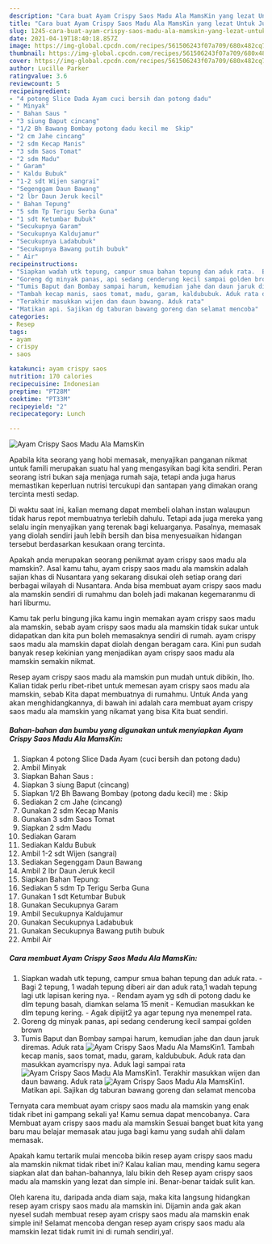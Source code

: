 ```yaml
---
description: "Cara buat Ayam Crispy Saos Madu Ala MamsKin yang lezat Untuk Jualan"
title: "Cara buat Ayam Crispy Saos Madu Ala MamsKin yang lezat Untuk Jualan"
slug: 1245-cara-buat-ayam-crispy-saos-madu-ala-mamskin-yang-lezat-untuk-jualan
date: 2021-04-19T18:40:18.857Z
image: https://img-global.cpcdn.com/recipes/561506243f07a709/680x482cq70/ayam-crispy-saos-madu-ala-mamskin-foto-resep-utama.jpg
thumbnail: https://img-global.cpcdn.com/recipes/561506243f07a709/680x482cq70/ayam-crispy-saos-madu-ala-mamskin-foto-resep-utama.jpg
cover: https://img-global.cpcdn.com/recipes/561506243f07a709/680x482cq70/ayam-crispy-saos-madu-ala-mamskin-foto-resep-utama.jpg
author: Lucille Parker
ratingvalue: 3.6
reviewcount: 5
recipeingredient:
- "4 potong Slice Dada Ayam cuci bersih dan potong dadu"
- " Minyak"
- " Bahan Saus "
- "3 siung Baput cincang"
- "1/2 Bh Bawang Bombay potong dadu kecil me  Skip"
- "2 cm Jahe cincang"
- "2 sdm Kecap Manis"
- "3 sdm Saos Tomat"
- "2 sdm Madu"
- " Garam"
- " Kaldu Bubuk"
- "1-2 sdt Wijen sangrai"
- "Segenggam Daun Bawang"
- "2 lbr Daun Jeruk kecil"
- " Bahan Tepung"
- "5 sdm Tp Terigu Serba Guna"
- "1 sdt Ketumbar Bubuk"
- "Secukupnya Garam"
- "Secukupnya Kaldujamur"
- "Secukupnya Ladabubuk"
- "Secukupnya Bawang putih bubuk"
- " Air"
recipeinstructions:
- "Siapkan wadah utk tepung, campur smua bahan tepung dan aduk rata.  Bagi 2 tepung, 1 wadah tepung diberi air dan aduk rata,1 wadah tepung lagi utk lapisan kering nya. Rendam ayam yg sdh di potong dadu ke dlm tepung basah, diamkan selama 15 menit Kemudian masukkan ke dlm tepung kering. Agak dipijit2 ya agar tepung nya menempel rata."
- "Goreng dg minyak panas, api sedang cenderung kecil sampai golden brown"
- "Tumis Baput dan Bombay sampai harum, kemudian jahe dan daun jaruk diremas. Aduk rata"
- "Tambah kecap manis, saos tomat, madu, garam, kaldububuk. Aduk rata dan masukkan ayamcrispy nya. Aduk lagi sampai rata"
- "Terakhir masukkan wijen dan daun bawang. Aduk rata"
- "Matikan api. Sajikan dg taburan bawang goreng dan selamat mencoba"
categories:
- Resep
tags:
- ayam
- crispy
- saos

katakunci: ayam crispy saos 
nutrition: 170 calories
recipecuisine: Indonesian
preptime: "PT28M"
cooktime: "PT33M"
recipeyield: "2"
recipecategory: Lunch

---
```



![Ayam Crispy Saos Madu Ala MamsKin](https://img-global.cpcdn.com/recipes/561506243f07a709/680x482cq70/ayam-crispy-saos-madu-ala-mamskin-foto-resep-utama.jpg)

Apabila kita seorang yang hobi memasak, menyajikan panganan nikmat untuk famili merupakan suatu hal yang mengasyikan bagi kita sendiri. Peran seorang istri bukan saja menjaga rumah saja, tetapi anda juga harus memastikan keperluan nutrisi tercukupi dan santapan yang dimakan orang tercinta mesti sedap.

Di waktu  saat ini, kalian memang dapat membeli olahan instan walaupun tidak harus repot membuatnya terlebih dahulu. Tetapi ada juga mereka yang selalu ingin menyajikan yang terenak bagi keluarganya. Pasalnya, memasak yang diolah sendiri jauh lebih bersih dan bisa menyesuaikan hidangan tersebut berdasarkan kesukaan orang tercinta. 



Apakah anda merupakan seorang penikmat ayam crispy saos madu ala mamskin?. Asal kamu tahu, ayam crispy saos madu ala mamskin adalah sajian khas di Nusantara yang sekarang disukai oleh setiap orang dari berbagai wilayah di Nusantara. Anda bisa membuat ayam crispy saos madu ala mamskin sendiri di rumahmu dan boleh jadi makanan kegemaranmu di hari liburmu.

Kamu tak perlu bingung jika kamu ingin memakan ayam crispy saos madu ala mamskin, sebab ayam crispy saos madu ala mamskin tidak sukar untuk didapatkan dan kita pun boleh memasaknya sendiri di rumah. ayam crispy saos madu ala mamskin dapat diolah dengan beragam cara. Kini pun sudah banyak resep kekinian yang menjadikan ayam crispy saos madu ala mamskin semakin nikmat.

Resep ayam crispy saos madu ala mamskin pun mudah untuk dibikin, lho. Kalian tidak perlu ribet-ribet untuk memesan ayam crispy saos madu ala mamskin, sebab Kita dapat membuatnya di rumahmu. Untuk Anda yang akan menghidangkannya, di bawah ini adalah cara membuat ayam crispy saos madu ala mamskin yang nikamat yang bisa Kita buat sendiri.

<!--inarticleads1-->

##### Bahan-bahan dan bumbu yang digunakan untuk menyiapkan Ayam Crispy Saos Madu Ala MamsKin:

1. Siapkan 4 potong Slice Dada Ayam (cuci bersih dan potong dadu)
1. Ambil  Minyak
1. Siapkan  Bahan Saus :
1. Siapkan 3 siung Baput (cincang)
1. Siapkan 1/2 Bh Bawang Bombay (potong dadu kecil) me : Skip
1. Sediakan 2 cm Jahe (cincang)
1. Gunakan 2 sdm Kecap Manis
1. Gunakan 3 sdm Saos Tomat
1. Siapkan 2 sdm Madu
1. Sediakan  Garam
1. Sediakan  Kaldu Bubuk
1. Ambil 1-2 sdt Wijen (sangrai)
1. Sediakan Segenggam Daun Bawang
1. Ambil 2 lbr Daun Jeruk kecil
1. Siapkan  Bahan Tepung:
1. Sediakan 5 sdm Tp Terigu Serba Guna
1. Gunakan 1 sdt Ketumbar Bubuk
1. Gunakan Secukupnya Garam
1. Ambil Secukupnya Kaldujamur
1. Gunakan Secukupnya Ladabubuk
1. Gunakan Secukupnya Bawang putih bubuk
1. Ambil  Air




<!--inarticleads2-->

##### Cara membuat Ayam Crispy Saos Madu Ala MamsKin:

1. Siapkan wadah utk tepung, campur smua bahan tepung dan aduk rata.  - Bagi 2 tepung, 1 wadah tepung diberi air dan aduk rata,1 wadah tepung lagi utk lapisan kering nya. - Rendam ayam yg sdh di potong dadu ke dlm tepung basah, diamkan selama 15 menit - Kemudian masukkan ke dlm tepung kering. - Agak dipijit2 ya agar tepung nya menempel rata.
1. Goreng dg minyak panas, api sedang cenderung kecil sampai golden brown
1. Tumis Baput dan Bombay sampai harum, kemudian jahe dan daun jaruk diremas. Aduk rata
<img src="//assets-global.cpcdn.com/assets/icons/button_play-2c75c40dde080a61004c1f40b05d8f140eaff45d7e9e6481dc71c63d2e7c4909.png" alt="Ayam Crispy Saos Madu Ala MamsKin">1. Tambah kecap manis, saos tomat, madu, garam, kaldububuk. Aduk rata dan masukkan ayamcrispy nya. Aduk lagi sampai rata
<img src="//assets-global.cpcdn.com/assets/icons/button_play-2c75c40dde080a61004c1f40b05d8f140eaff45d7e9e6481dc71c63d2e7c4909.png" alt="Ayam Crispy Saos Madu Ala MamsKin">1. Terakhir masukkan wijen dan daun bawang. Aduk rata
<img src="//assets-global.cpcdn.com/assets/icons/button_play-2c75c40dde080a61004c1f40b05d8f140eaff45d7e9e6481dc71c63d2e7c4909.png" alt="Ayam Crispy Saos Madu Ala MamsKin">1. Matikan api. Sajikan dg taburan bawang goreng dan selamat mencoba




Ternyata cara membuat ayam crispy saos madu ala mamskin yang enak tidak ribet ini gampang sekali ya! Kamu semua dapat mencobanya. Cara Membuat ayam crispy saos madu ala mamskin Sesuai banget buat kita yang baru mau belajar memasak atau juga bagi kamu yang sudah ahli dalam memasak.

Apakah kamu tertarik mulai mencoba bikin resep ayam crispy saos madu ala mamskin nikmat tidak ribet ini? Kalau kalian mau, mending kamu segera siapkan alat dan bahan-bahannya, lalu bikin deh Resep ayam crispy saos madu ala mamskin yang lezat dan simple ini. Benar-benar taidak sulit kan. 

Oleh karena itu, daripada anda diam saja, maka kita langsung hidangkan resep ayam crispy saos madu ala mamskin ini. Dijamin anda gak akan nyesel sudah membuat resep ayam crispy saos madu ala mamskin enak simple ini! Selamat mencoba dengan resep ayam crispy saos madu ala mamskin lezat tidak rumit ini di rumah sendiri,ya!.

